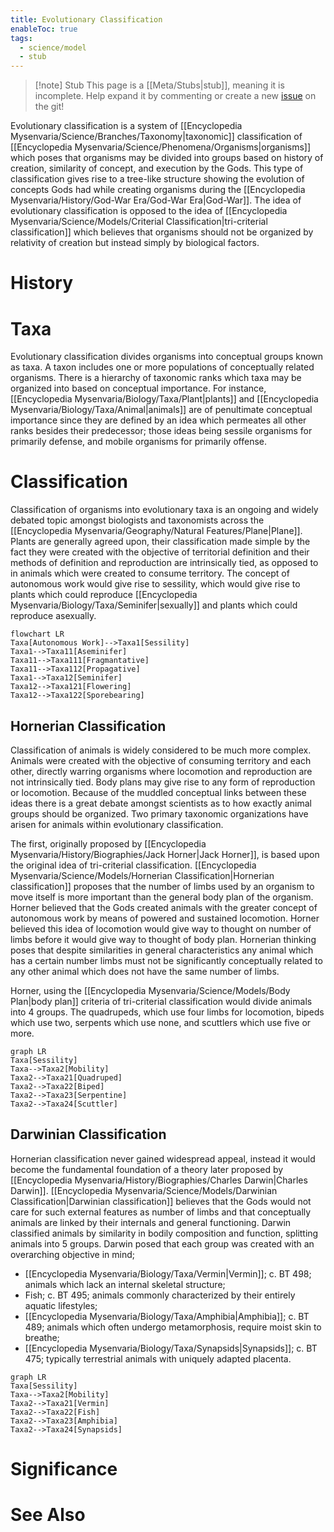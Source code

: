 ```yaml
---
title: Evolutionary Classification
enableToc: true
tags:
  - science/model
  - stub
---
```


> [!note] Stub
> This page is a [[Meta/Stubs|stub]], meaning it is incomplete. Help expand it by commenting or create a new [issue](https://github.com/RagtimeGal/quartz--encyclopedia-mysenvaria/issues/new/choose) on the git!


Evolutionary classification is a system of [[Encyclopedia Mysenvaria/Science/Branches/Taxonomy|taxonomic]] classification of [[Encyclopedia Mysenvaria/Science/Phenomena/Organisms|organisms]] which poses that organisms may be divided into groups based on history of creation, similarity of concept, and execution by the Gods. This type of classification gives rise to a tree-like structure showing the evolution of concepts Gods had while creating organisms during the [[Encyclopedia Mysenvaria/History/God-War Era/God-War Era|God-War]]. The idea of evolutionary classification is opposed to the idea of [[Encyclopedia Mysenvaria/Science/Models/Criterial Classification|tri-criterial classification]] which believes that organisms should not be organized by relativity of creation but instead simply by biological factors.
# History

# Taxa
Evolutionary classification divides organisms into conceptual groups known as taxa. A taxon includes one or more populations of conceptually related organisms. There is a hierarchy of taxonomic ranks which taxa may be organized into based on conceptual importance. For instance, [[Encyclopedia Mysenvaria/Biology/Taxa/Plant|plants]] and [[Encyclopedia Mysenvaria/Biology/Taxa/Animal|animals]] are of penultimate conceptual importance since they are defined by an idea which permeates all other ranks besides their predecessor; those ideas being sessile organisms for primarily defense, and mobile organisms for primarily offense.
# Classification
Classification of organisms into evolutionary taxa is an ongoing and widely debated topic amongst biologists and taxonomists across the [[Encyclopedia Mysenvaria/Geography/Natural Features/Plane|Plane]]. Plants are generally agreed upon, their classification made simple by the fact they were created with the objective of territorial definition and their methods of definition and reproduction are intrinsically tied, as opposed to in animals which were created to consume territory. The concept of autonomous work would give rise to sessility, which would give rise to plants which could reproduce [[Encyclopedia Mysenvaria/Biology/Taxa/Seminifer|sexually]] and plants which could reproduce asexually.
```mermaid
flowchart LR
Taxa[Autonomous Work]-->Taxa1[Sessility]
Taxa1-->Taxa11[Aseminifer]
Taxa11-->Taxa111[Fragmantative]
Taxa11-->Taxa112[Propagative]
Taxa1-->Taxa12[Seminifer]
Taxa12-->Taxa121[Flowering]
Taxa12-->Taxa122[Sporebearing]
```
## Hornerian Classification
Classification of animals is widely considered to be much more complex. Animals were created with the objective of consuming territory and each other, directly warring organisms where locomotion and reproduction are not intrinsically tied. Body plans may give rise to any form of reproduction or locomotion. Because of the muddled conceptual links between these ideas there is a great debate amongst scientists as to how exactly animal groups should be organized. Two primary taxonomic organizations have arisen for animals within evolutionary classification.

The first, originally proposed by [[Encyclopedia Mysenvaria/History/Biographies/Jack Horner|Jack Horner]], is based upon the original idea of tri-criterial classification. [[Encyclopedia Mysenvaria/Science/Models/Hornerian Classification|Hornerian classification]] proposes that the number of limbs used by an organism to move itself is more important than the general body plan of the organism. Horner believed that the Gods created animals with the greater concept of autonomous work by means of powered and sustained locomotion. Horner believed this idea of locomotion would give way to thought on number of limbs before it would give way to thought of body plan. Hornerian thinking poses that despite similarities in general characteristics any animal which has a certain number limbs must not be significantly conceptually related to any other animal which does not have the same number of limbs.

Horner, using the [[Encyclopedia Mysenvaria/Science/Models/Body Plan|body plan]] criteria of tri-criterial classification would divide animals into 4 groups. The quadrupeds, which use four limbs for locomotion, bipeds which use two, serpents which use none, and scuttlers which use five or more.
```mermaid
graph LR
Taxa[Sessility]
Taxa-->Taxa2[Mobility]
Taxa2-->Taxa21[Quadruped]
Taxa2-->Taxa22[Biped]
Taxa2-->Taxa23[Serpentine]
Taxa2-->Taxa24[Scuttler]
```
## Darwinian Classification
Hornerian classification never gained widespread appeal, instead it would become the fundamental foundation of a theory later proposed by [[Encyclopedia Mysenvaria/History/Biographies/Charles Darwin|Charles Darwin]]. [[Encyclopedia Mysenvaria/Science/Models/Darwinian Classification|Darwinian classification]] believes that the Gods would not care for such external features as number of limbs and that conceptually animals are linked by their internals and general functioning. Darwin classified animals by similarity in bodily composition and function, splitting animals into 5 groups. Darwin posed that each group was created with an overarching objective in mind;
- [[Encyclopedia Mysenvaria/Biology/Taxa/Vermin|Vermin]]; c. BT 498; animals which lack an internal skeletal structure;
- Fish; c. BT 495; animals commonly characterized by their entirely aquatic lifestyles;
- [[Encyclopedia Mysenvaria/Biology/Taxa/Amphibia|Amphibia]]; c. BT 489; animals which often undergo metamorphosis, require moist skin to breathe;
- [[Encyclopedia Mysenvaria/Biology/Taxa/Synapsids|Synapsids]]; c. BT 475; typically terrestrial animals with uniquely adapted placenta. 
```mermaid
graph LR
Taxa[Sessility]
Taxa-->Taxa2[Mobility]
Taxa2-->Taxa21[Vermin]
Taxa2-->Taxa22[Fish]
Taxa2-->Taxa23[Amphibia]
Taxa2-->Taxa24[Synapsids]
```
# Significance

# See Also